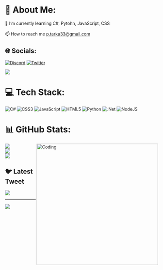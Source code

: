 # 💫 About Me:
🌱 I’m currently learning C#, Pytohn, JavaScript, CSS<br><br>📫 How to reach me p.tarka33@gmail.com


## 🌐 Socials:
[![Discord](https://img.shields.io/badge/Discord-%237289DA.svg?logo=discord&logoColor=white)](https://discord.gg/paprykxd) [![Twitter](https://img.shields.io/badge/Twitter-%231DA1F2.svg?logo=Twitter&logoColor=white)](https://twitter.com/sskuee) 

[![](https://visitcount.itsvg.in/api?id=Papryczekk&icon=0&color=1)](https://visitcount.itsvg.in)

# 💻 Tech Stack:
![C#](https://img.shields.io/badge/c%23-%23239120.svg?style=for-the-badge&logo=c-sharp&logoColor=white) ![CSS3](https://img.shields.io/badge/css3-%231572B6.svg?style=for-the-badge&logo=css3&logoColor=white) ![JavaScript](https://img.shields.io/badge/javascript-%23323330.svg?style=for-the-badge&logo=javascript&logoColor=%23F7DF1E) ![HTML5](https://img.shields.io/badge/html5-%23E34F26.svg?style=for-the-badge&logo=html5&logoColor=white) ![Python](https://img.shields.io/badge/python-3670A0?style=for-the-badge&logo=python&logoColor=ffdd54) ![.Net](https://img.shields.io/badge/.NET-5C2D91?style=for-the-badge&logo=.net&logoColor=white) ![NodeJS](https://img.shields.io/badge/node.js-6DA55F?style=for-the-badge&logo=node.js&logoColor=white)
# 📊 GitHub Stats:
<img align="right" alt="Coding" width="400" src="https://media.tenor.com/YZPnGuPeZv8AAAAd/coding.gif">

![](https://github-readme-stats.vercel.app/api?username=Papryczekk&theme=dark&hide_border=false&include_all_commits=true&count_private=true)<br/>
![](https://github-readme-streak-stats.herokuapp.com/?user=Papryczekk&theme=dark&hide_border=false)<br/>
![](https://github-readme-stats.vercel.app/api/top-langs/?username=Papryczekk&theme=dark&hide_border=false&include_all_commits=true&count_private=true&layout=compact)

## 🐦 Latest Tweet
[![](https://gtce.itsvg.in/api?username=sskuee)](https://github.com/VishwaGauravIn/github-twitter-card-embed)

---
[![](https://visitcount.itsvg.in/api?id=Papryczekk&icon=0&color=1)](https://visitcount.itsvg.in)

<!-- Proudly created with GPRM ( https://gprm.itsvg.in ) -->
